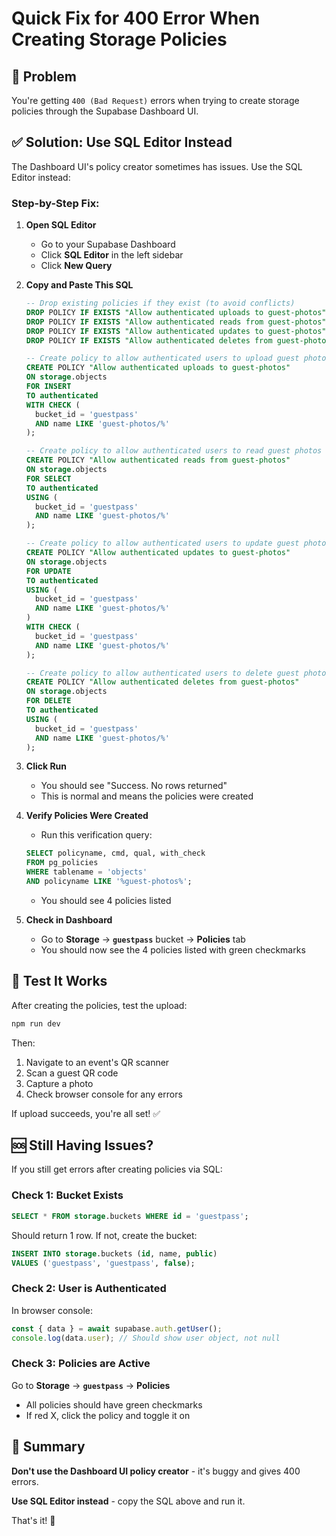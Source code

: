 # Quick Fix for 400 Error When Creating Storage Policies

## 🔴 Problem
You're getting `400 (Bad Request)` errors when trying to create storage policies through the Supabase Dashboard UI.

## ✅ Solution: Use SQL Editor Instead

The Dashboard UI's policy creator sometimes has issues. Use the SQL Editor instead:

### Step-by-Step Fix:

1. **Open SQL Editor**
   - Go to your Supabase Dashboard
   - Click **SQL Editor** in the left sidebar
   - Click **New Query**

2. **Copy and Paste This SQL**
   ```sql
   -- Drop existing policies if they exist (to avoid conflicts)
   DROP POLICY IF EXISTS "Allow authenticated uploads to guest-photos" ON storage.objects;
   DROP POLICY IF EXISTS "Allow authenticated reads from guest-photos" ON storage.objects;
   DROP POLICY IF EXISTS "Allow authenticated updates to guest-photos" ON storage.objects;
   DROP POLICY IF EXISTS "Allow authenticated deletes from guest-photos" ON storage.objects;

   -- Create policy to allow authenticated users to upload guest photos
   CREATE POLICY "Allow authenticated uploads to guest-photos"
   ON storage.objects
   FOR INSERT
   TO authenticated
   WITH CHECK (
     bucket_id = 'guestpass' 
     AND name LIKE 'guest-photos/%'
   );

   -- Create policy to allow authenticated users to read guest photos
   CREATE POLICY "Allow authenticated reads from guest-photos"
   ON storage.objects
   FOR SELECT
   TO authenticated
   USING (
     bucket_id = 'guestpass' 
     AND name LIKE 'guest-photos/%'
   );

   -- Create policy to allow authenticated users to update guest photos
   CREATE POLICY "Allow authenticated updates to guest-photos"
   ON storage.objects
   FOR UPDATE
   TO authenticated
   USING (
     bucket_id = 'guestpass' 
     AND name LIKE 'guest-photos/%'
   )
   WITH CHECK (
     bucket_id = 'guestpass' 
     AND name LIKE 'guest-photos/%'
   );

   -- Create policy to allow authenticated users to delete guest photos
   CREATE POLICY "Allow authenticated deletes from guest-photos"
   ON storage.objects
   FOR DELETE
   TO authenticated
   USING (
     bucket_id = 'guestpass' 
     AND name LIKE 'guest-photos/%'
   );
   ```

3. **Click Run**
   - You should see "Success. No rows returned"
   - This is normal and means the policies were created

4. **Verify Policies Were Created**
   - Run this verification query:
   ```sql
   SELECT policyname, cmd, qual, with_check 
   FROM pg_policies 
   WHERE tablename = 'objects' 
   AND policyname LIKE '%guest-photos%';
   ```
   - You should see 4 policies listed

5. **Check in Dashboard**
   - Go to **Storage** → **`guestpass`** bucket → **Policies** tab
   - You should now see the 4 policies listed with green checkmarks

## 🧪 Test It Works

After creating the policies, test the upload:

```powershell
npm run dev
```

Then:
1. Navigate to an event's QR scanner
2. Scan a guest QR code
3. Capture a photo
4. Check browser console for any errors

If upload succeeds, you're all set! ✅

## 🆘 Still Having Issues?

If you still get errors after creating policies via SQL:

### Check 1: Bucket Exists
```sql
SELECT * FROM storage.buckets WHERE id = 'guestpass';
```
Should return 1 row. If not, create the bucket:
```sql
INSERT INTO storage.buckets (id, name, public) 
VALUES ('guestpass', 'guestpass', false);
```

### Check 2: User is Authenticated
In browser console:
```javascript
const { data } = await supabase.auth.getUser();
console.log(data.user); // Should show user object, not null
```

### Check 3: Policies are Active
Go to **Storage** → **`guestpass`** → **Policies**
- All policies should have green checkmarks
- If red X, click the policy and toggle it on

## 📝 Summary

**Don't use the Dashboard UI policy creator** - it's buggy and gives 400 errors.

**Use SQL Editor instead** - copy the SQL above and run it.

That's it! 🎉